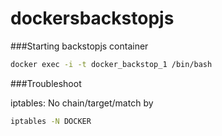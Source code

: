 # dockersbackstopjs

###Starting backstopjs container 

```bash
docker exec -i -t docker_backstop_1 /bin/bash
```


###Troubleshoot

iptables: No chain/target/match by

```bash
iptables -N DOCKER
```
